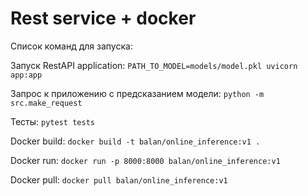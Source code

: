 # Rest service + docker

Список команд для запуска:

Запуск RestAPI application:
```PATH_TO_MODEL=models/model.pkl uvicorn app:app```

Запрос к приложению с предсказанием модели: 
```python -m src.make_request```

Тесты:
```pytest tests```

Docker build: 
```docker build -t balan/online_inference:v1 .```

Docker run: 
```docker run -p 8000:8000 balan/online_inference:v1```

Docker pull: 
```docker pull balan/online_inference:v1```


